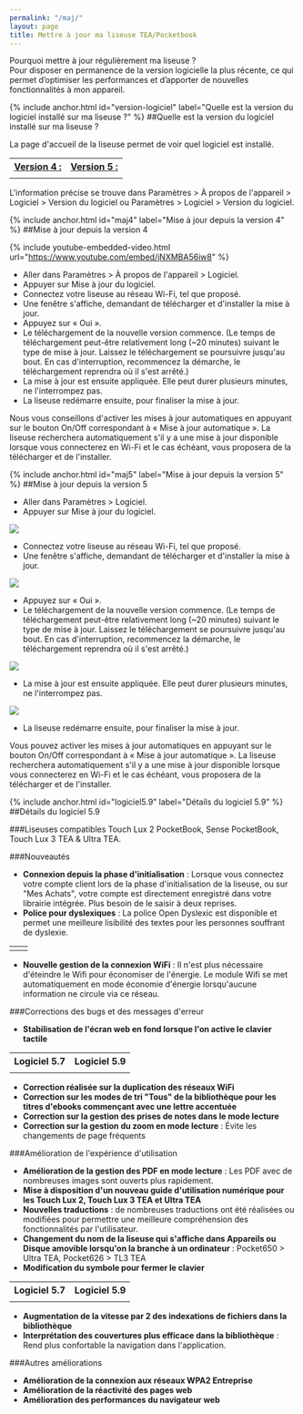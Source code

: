```yaml
---
permalink: "/maj/"
layout: page
title: Mettre à jour ma liseuse TEA/Pocketbook
---
```


<p class="protip">
    <span class="title">Pourquoi mettre à jour régulièrement ma liseuse ?</span><br />
    Pour disposer en permanence de la version logicielle la plus récente, ce qui permet d’optimiser les performances et d’apporter de nouvelles fonctionnalités à mon appareil.
</p>

{% include anchor.html id="version-logiciel" label="Quelle est la version du logiciel installé sur ma liseuse ?" %}
##Quelle est la version du logiciel installé sur ma liseuse ?

La page d'accueil de la liseuse permet de voir quel logiciel est installé.

<table class="table table-bordered" style="text-align:center">
    <tr>
        <th><a href="#maj4">Version 4 :</a></th>
        <th><a href="#maj5">Version 5 :</a></th>
    </tr>
    <tr>
        <td><a href="#maj4"><img src="/images/index-info-3.jpg" alt=""></a></td>
        <td><a href="#maj5"><img src="/images/index-info-5.jpg" alt=""></a></td>    </tr>
</table>

L'information précise se trouve dans Paramètres > À propos de l'appareil > Logiciel > Version du logiciel ou Paramètres > Logiciel > Version du logiciel.

{% include anchor.html id="maj4" label="Mise à jour depuis la version 4" %}
##Mise à jour depuis la version 4

{% include youtube-embedded-video.html url="https://www.youtube.com/embed/jNXMBA56iw8" %}

- Aller dans Paramètres > À propos de l'appareil > Logiciel.
- Appuyer sur Mise à jour du logiciel.
- Connectez votre liseuse au réseau Wi-Fi, tel que proposé.
- Une fenêtre s'affiche, demandant de télécharger et d'installer la mise à jour.
- Appuyez sur « Oui ».
- Le téléchargement de la nouvelle version commence. (Le temps de téléchargement peut-être relativement long (~20 minutes) suivant le type de mise à jour. Laissez le téléchargement se poursuivre jusqu'au bout. En cas d'interruption, recommencez la démarche, le téléchargement reprendra où il s'est arrêté.)
- La mise à jour est ensuite appliquée. Elle peut durer plusieurs minutes, ne l'interrompez pas.
- La liseuse redémarre ensuite, pour finaliser la mise à jour.

Nous vous conseillons d'activer les mises à jour automatiques en appuyant sur le bouton On/Off correspondant à « Mise à jour automatique ». La liseuse recherchera automatiquement s'il y a une mise à jour disponible lorsque vous connecterez en Wi-Fi et le cas échéant, vous proposera de la télécharger et de l'installer.

{% include anchor.html id="maj5" label="Mise à jour depuis la version 5" %}
##Mise à jour depuis la version 5

- Aller dans Paramètres > Logiciel.
- Appuyer sur Mise à jour du logiciel.

![](/images/majv5-1.jpg)

- Connectez votre liseuse au réseau Wi-Fi, tel que proposé.
- Une fenêtre s'affiche, demandant de télécharger et d'installer la mise à jour.

![](/images/majv5-2.jpg)

- Appuyez sur « Oui ».
- Le téléchargement de la nouvelle version commence. (Le temps de téléchargement peut-être relativement long (~20 minutes) suivant le type de mise à jour. Laissez le téléchargement se poursuivre jusqu'au bout. En cas d'interruption, recommencez la démarche, le téléchargement reprendra où il s'est arrêté.)

![](/images/majv5-3.jpg)

- La mise à jour est ensuite appliquée. Elle peut durer plusieurs minutes, ne l'interrompez pas.

![](/images/majv5-5.jpg)

- La liseuse redémarre ensuite, pour finaliser la mise à jour.

Vous pouvez activer les mises à jour automatiques en appuyant sur le bouton On/Off correspondant à « Mise à jour automatique ». La liseuse recherchera automatiquement s'il y a une mise à jour disponible lorsque vous connecterez en Wi-Fi et le cas échéant, vous proposera de la télécharger et de l'installer.

{% include anchor.html id="logiciel5.9" label="Détails du logiciel 5.9" %}
##Détails du logiciel 5.9

###Liseuses compatibles
Touch Lux 2 PocketBook, Sense PocketBook, Touch Lux 3 TEA & Ultra TEA.

###Nouveautés

- **Connexion depuis la phase d'initialisation** : Lorsque vous connectez votre compte client lors de la phase d'initialisation de la liseuse, ou sur "Mes Achats", votre compte est directement enregistré dans votre librairie intégrée. Plus besoin de le saisir à deux reprises.
- **Police pour dyslexiques** : La police Open Dyslexic est disponible et permet une meilleure lisibilité des textes pour les personnes souffrant de dyslexie.

<table class="table table-bordered" style="text-align:center">
    <tr>
        <td><img src="/images/5-9-1.jpg" alt=""></td>
        <td><img src="/images/5-9-2.jpg" alt=""></td>    </tr>
</table>

- **Nouvelle gestion de la connexion WiFi** : Il n'est plus nécessaire d'éteindre le Wifi pour économiser de l'énergie. Le module Wifi se met automatiquement en mode économie d'énergie lorsqu'aucune information ne circule via ce réseau.

###Corrections des bugs et des messages d'erreur

- **Stabilisation de l'écran web en fond lorsque l'on active le clavier tactile**

<table class="table table-bordered" style="text-align:center">
    <tr>
        <th>Logiciel 5.7</th>
        <th>Logiciel 5.9</th>
    </tr>
    <tr>
        <td><img src="/images/5-9-3.jpg" alt=""></td>
        <td><img src="/images/5-9-4.jpg" alt=""></td>    </tr>
</table>

- **Correction réalisée sur la duplication des réseaux WiFi**
- **Correction sur les modes de tri "Tous" de la bibliothèque pour les titres d'ebooks commençant avec une lettre accentuée**
- **Correction sur la gestion des prises de notes dans le mode lecture**
- **Correction sur la gestion du zoom en mode lecture** : Évite les changements de page fréquents

###Amélioration de l'expérience d'utilisation
- **Amélioration de la gestion des PDF en mode lecture** : Les PDF avec de nombreuses images sont ouverts plus rapidement.
- **Mise à disposition d'un nouveau guide d'utilisation numérique pour les Touch Lux 2, Touch Lux 3 TEA et Ultra TEA**
- **Nouvelles traductions** : de nombreuses traductions ont été réalisées ou modifiées pour permettre une meilleure compréhension des fonctionnalités par l'utilisateur.
- **Changement du nom de la liseuse qui s'affiche dans Appareils ou Disque amovible lorsqu'on la branche à un ordinateur** : Pocket650 ­> Ultra TEA, Pocket626 ­> TL3 TEA
- **Modification du symbole pour fermer le clavier**

<table class="table table-bordered" style="text-align:center">
    <tr>
        <th>Logiciel 5.7</th>
        <th>Logiciel 5.9</th>
    </tr>
    <tr>
        <td><img src="/images/5-9-5.jpg" alt=""></td>
        <td><img src="/images/5-9-6.jpg" alt=""></td>    </tr>
</table>

- **Augmentation de la vitesse par 2 des indexations de fichiers dans la bibliothèque**
- **Interprétation des couvertures plus efficace dans la bibliothèque** : Rend plus confortable la navigation dans l'application.

###Autres améliorations
- **Amélioration de la connexion aux réseaux WPA­2 Entreprise**
- **Amélioration de la réactivité des pages web**
- **Amélioration des performances du navigateur web**
